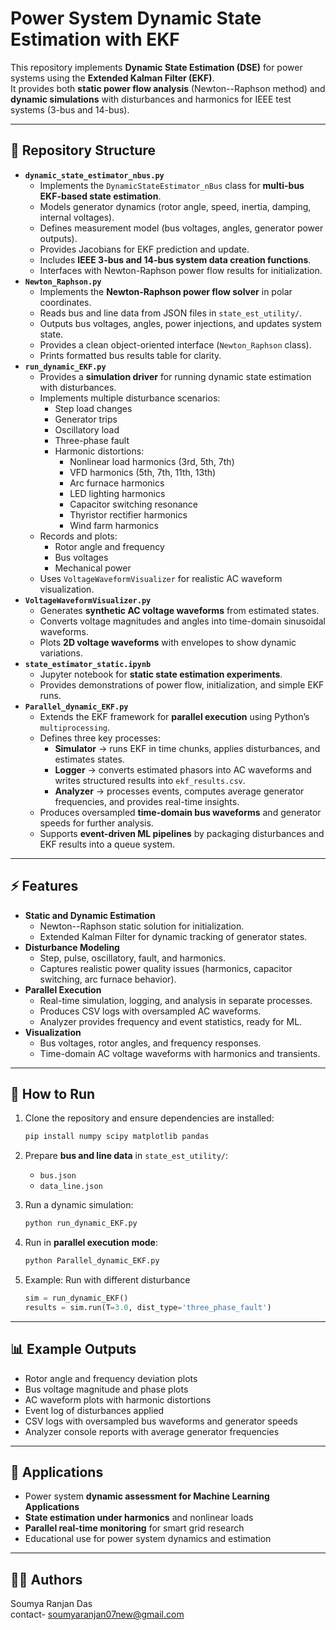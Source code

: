 # Power System Dynamic State Estimation with EKF

This repository implements **Dynamic State Estimation (DSE)** for power
systems using the **Extended Kalman Filter (EKF)**.\
It provides both **static power flow analysis** (Newton--Raphson method)
and **dynamic simulations** with disturbances and harmonics for IEEE
test systems (3-bus and 14-bus).

------------------------------------------------------------------------

## 📂 Repository Structure

-   **`dynamic_state_estimator_nbus.py`**
    -   Implements the `DynamicStateEstimator_nBus` class for
        **multi-bus EKF-based state estimation**.
    -   Models generator dynamics (rotor angle, speed, inertia, damping,
        internal voltages).
    -   Defines measurement model (bus voltages, angles, generator power
        outputs).
    -   Provides Jacobians for EKF prediction and update.
    -   Includes **IEEE 3-bus and 14-bus system data creation
        functions**.
    -   Interfaces with Newton-Raphson power flow results for
        initialization.
-   **`Newton_Raphson.py`**
    -   Implements the **Newton-Raphson power flow solver** in polar
        coordinates.
    -   Reads bus and line data from JSON files in `state_est_utility/`.
    -   Outputs bus voltages, angles, power injections, and updates
        system state.
    -   Provides a clean object-oriented interface (`Newton_Raphson`
        class).
    -   Prints formatted bus results table for clarity.
-   **`run_dynamic_EKF.py`**
    -   Provides a **simulation driver** for running dynamic state
        estimation with disturbances.
    -   Implements multiple disturbance scenarios:
        -   Step load changes
        -   Generator trips
        -   Oscillatory load
        -   Three-phase fault
        -   Harmonic distortions:
            -   Nonlinear load harmonics (3rd, 5th, 7th)
            -   VFD harmonics (5th, 7th, 11th, 13th)
            -   Arc furnace harmonics
            -   LED lighting harmonics
            -   Capacitor switching resonance
            -   Thyristor rectifier harmonics
            -   Wind farm harmonics
    -   Records and plots:
        -   Rotor angle and frequency
        -   Bus voltages
        -   Mechanical power
    -   Uses `VoltageWaveformVisualizer` for realistic AC waveform
        visualization.
-   **`VoltageWaveformVisualizer.py`**
    -   Generates **synthetic AC voltage waveforms** from estimated
        states.
    -   Converts voltage magnitudes and angles into time-domain
        sinusoidal waveforms.
    -   Plots **2D voltage waveforms** with envelopes to show dynamic
        variations.
-   **`state_estimator_static.ipynb`**
    -   Jupyter notebook for **static state estimation experiments**.
    -   Provides demonstrations of power flow, initialization, and
        simple EKF runs.
-   **`Parallel_dynamic_EKF.py`**
    -   Extends the EKF framework for **parallel execution** using
        Python’s `multiprocessing`.
    -   Defines three key processes:
        -   **Simulator** → runs EKF in time chunks, applies disturbances,
            and estimates states.
        -   **Logger** → converts estimated phasors into AC waveforms and
            writes structured results into `ekf_results.csv`.
        -   **Analyzer** → processes events, computes average generator
            frequencies, and provides real-time insights.
    -   Produces oversampled **time-domain bus waveforms** and generator
        speeds for further analysis.
    -   Supports **event-driven ML pipelines** by packaging disturbances
        and EKF results into a queue system.

------------------------------------------------------------------------

## ⚡ Features

-   **Static and Dynamic Estimation**
    -   Newton--Raphson static solution for initialization.
    -   Extended Kalman Filter for dynamic tracking of generator states.
-   **Disturbance Modeling**
    -   Step, pulse, oscillatory, fault, and harmonics.
    -   Captures realistic power quality issues (harmonics, capacitor
        switching, arc furnace behavior).
-   **Parallel Execution**
    -   Real-time simulation, logging, and analysis in separate processes.
    -   Produces CSV logs with oversampled AC waveforms.
    -   Analyzer provides frequency and event statistics, ready for ML.
-   **Visualization**
    -   Bus voltages, rotor angles, and frequency responses.
    -   Time-domain AC voltage waveforms with harmonics and transients.

------------------------------------------------------------------------

## 🚀 How to Run

1.  Clone the repository and ensure dependencies are installed:

    ```bash
    pip install numpy scipy matplotlib pandas
    ```

2.  Prepare **bus and line data** in `state_est_utility/`:

    -   `bus.json`
    -   `data_line.json`

3.  Run a dynamic simulation:

    ```bash
    python run_dynamic_EKF.py
    ```

4.  Run in **parallel execution mode**:

    ```bash
    python Parallel_dynamic_EKF.py
    ```

5.  Example: Run with different disturbance

    ```python
    sim = run_dynamic_EKF()
    results = sim.run(T=3.0, dist_type='three_phase_fault')
    ```

------------------------------------------------------------------------

## 📊 Example Outputs

-   Rotor angle and frequency deviation plots
-   Bus voltage magnitude and phase plots
-   AC waveform plots with harmonic distortions
-   Event log of disturbances applied
-   CSV logs with oversampled bus waveforms and generator speeds
-   Analyzer console reports with average generator frequencies

------------------------------------------------------------------------

## 🔧 Applications

-   Power system **dynamic assessment for Machine Learning Applications**
-   **State estimation under harmonics** and nonlinear loads
-   **Parallel real-time monitoring** for smart grid research
-   Educational use for power system dynamics and estimation

------------------------------------------------------------------------

## 👨‍💻 Authors

Soumya Ranjan Das  
contact- soumyaranjan07new@gmail.com

